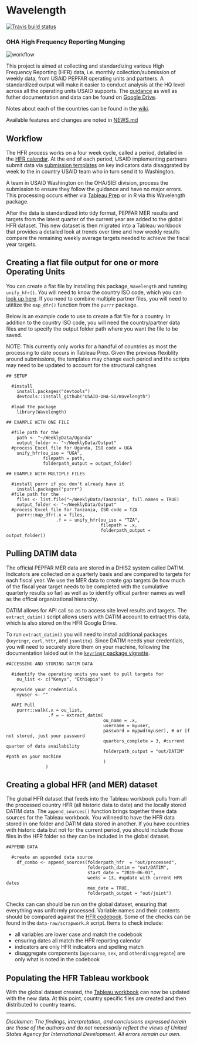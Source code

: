 # Wavelength

[![Travis build status](https://travis-ci.org/USAID-OHA-SI/Wavelength.svg?branch=master)](https://travis-ci.org/USAID-OHA-SI/Wavelength)

### OHA High Frequency Reporting Munging

![workflow](https://user-images.githubusercontent.com/8933069/56661405-abb9e300-666f-11e9-8a25-eb9e9c370c4a.png)


This project is aimed at collecting and standardizing various High Frequency Reporting (HFR) data, i.e. monthly collection/submission of weekly data, from USAID PEPFAR operating units and partners. A standardized output will make it easier to conduct analysis at the HQ level across all the operating units USAID supports. The [guidance](https://docs.google.com/document/d/1-j4NP0iQBMuBs5Dpny-b3ax7GRo3144F8tM1OBu3Y38/edit?usp=sharing) as well as futher documentation and data can be found on [Google Drive](https://drive.google.com/open?id=14lcqRwZaR7ZhyhF2-NoAwuhF6p4dhVzc).

Notes about each of the countries can be found in the [wiki](https://github.com/USAID-OHA-SI/Wavelength/wiki).

Available features and changes are noted in [NEWS.md](https://github.com/USAID-OHA-SI/Wavelength/blob/master/NEWS.md)

## Workflow

The HFR process works on a four week cycle, called a period, detailed in the [HFR calendar](https://drive.google.com/file/d/13fNe1-5sw8VTiBHD7n_t0NyCvKWNKvlP/view?usp=sharing). At the end of each period, USAID implementing partners submit data via [submission templates](https://drive.google.com/open?id=1k0KXIfSwyROCV4ULiZN3qhw6qYH3ekNA) on key indicators data disaggrated by week to the in country USAID team who in turn send it to Washington. 

A team in USAID Washington on the OHA/SIEI division, process the submission to ensure they follow the guidance and have no major errors. This processing occurs either via [Tableau Prep](https://drive.google.com/open?id=1s1rtVaJhPpTOyb_E_sPVBghiKEVE0fLM) or in R via this Wavelength package. 

After the data is standardized into tidy format, PEPFAR MER results and targets from the latest quarter of the current year are added to the global HFR dataset. This new dataset is then migrated into a Tableau workbook that provides a detailed look at trends over time and how weekly results compare the remaining weekly average targets needed to achieve the fiscal year targets.
 
## Creating a flat file output for one or more Operating Units

You can create a flat file by installing this package, `Wavelength` and running `unify_hfr()`. You will need to know the country ISO code, which you can [look up here](https://github.com/USAID-OHA-SI/Wavelength/blob/master/data-raw/ISOcodes_PEPFAR_Countries.csv). If you need to combine multiple partner files, you will need to utitlize the `map_dfr()` function from the `purrr` package. 

Below is an example code to use to create a flat file for a country. In addition to the country ISO code, you will need the country/partner data files and to specify the output folder path where you want the file to be saved.

NOTE: This currently only works for a handful of countries as most the processing to date occurs in Tableau Prep. Given the previous flexiblity around submissions, the templates may change each period and the scripts may need to be updated to account for the structural cahgnes 


```{r}
## SETUP

  #install
    install.packages("devtools")
    devtools::install_github("USAID-OHA-SI/Wavelength")
    
  #load the package
    library(Wavelength)

## EXAMPLE WITH ONE FILE

  #file path for the 
    path <- "~/WeeklyData/Uganda"
    output_folder <- "~/WeeklyData/Output"
  #process Excel file for Uganda, ISO code = UGA
    unify_hfr(ou_iso = "UGA", 
              filepath = path, 
              folderpath_output = output_folder)
            
## EXAMPLE WITH MULTIPLE FILES

  #install purrr if you don't already have it
    install.packages("purrr")
  #file path for the 
    files <- list.file("~/WeeklyData/Tanzania", full.names = TRUE)
    output_folder <- "~/WeeklyData/Output"
  #process Excel file for Tanzania, ISO code = TZA
    purrr::map_dfr(.x = files,
                   .f = ~ unify_hfr(ou_iso = "TZA", 
                                    filepath = .x, 
                                    folderpath_output = output_folder))
```

## Pulling DATIM data 

The official PEPFAR MER data are stored in a DHIS2 system called DATIM. Indicators are collected on a quarterly basis and are compared to targets for each fiscal year. We use the MER data to create gap targets (ie how much of the fiscal year target needs to be completed with the cumulative quarterly results so far) as well as to identify offical partner names as well as the offical organizational hierarchy. 

DATIM allows for API call so as to access site level results and targets. The `extract_datim()` script allows users with DATIM account to extract this data, which is also stored on the HFR Google Drive.

To run `extract_datim()` you will need to install additional packages (`keyringr`, `curl`, `httr`, and `jsonlite`). Since DATIM needs your credentials, you will need to securely store them on your machine, following the documentation laided out in the [`keyringr` package vignette](https://cran.r-project.org/web/packages/keyringr/vignettes/Avoiding_plain_text_passwords_in_R_with_keyringr.html).

```{r}
#ACCESSING AND STORING DATIM DATA

  #identify the operating units you want to pull targets for
    ou_list <- c("Kenya", "Ethiopia")
  
  #provide your credentials
    myuser <- ""
    
  #API Pull
    purrr::walk(.x = ou_list,
                .f = ~ extract_datim(
                                     ou_name = .x,
                                     username = myuser, 
                                     password = mypwd(myuser), # or if not stored, just your password
                                     quarters_complete = 3, #current quarter of data availability
                                     folderpath_output = "out/DATIM" #path on your machine
                                     )
               )
```

## Creating a global HFR (and MER) dataset

The global HFR dataset that feeds into the Tableau workbook pulls from all the processed country HFR (all historic data to date) and the locally stored DATIM data. The `append_sources()` function brings together these data sources for the Tableau workbook. You willneed to have the HFR data stored in one folder and DATIM data stored in another. If you have countries with historic data but not for the current period, you should include those files in the HFR folder so they can be included in the global dataset.


```{r}
#APPEND DATA

  #create an appended data source
    df_combo <- append_sources(folderpath_hfr  = "out/processed",
                               folderpath_datim = "out/DATIM",
                               start_date = "2019-06-03",
                               weeks = 13, #update with current HFR dates
                               max_date = TRUE,
                               folderpath_output = "out/joint")
```

Checks can can should be run on the global dataset, ensuring that everything was uniformly processed. Variable names and their contents should be compared against the [HFR codebook](https://github.com/USAID-OHA-SI/Wavelength/wiki/HFR-Codebook). Some of the checks can be found in the `data-raw/scrapwork.R` script. Items to check include:
  - all variables are lower case and match the codebook
  - ensuring dates all match the HFR reporting calendar
  - indicators are only HFR indicators and spelling match
  - disaggregate components (`agecoarse`, `sex`, and `otherdisaggregate`) are only what is noted in the codebook


## Populating the HFR Tableau workbook 

With the global dataset created, the [Tableau workbook](https://drive.google.com/drive/u/0/folders/1-V28fJK5XMu_DcaZXNf8Ot_441dADESG) can now be updated with the new data. At this point, country specific files are created and then distributed to country teams.


---

*Disclaimer: The findings, interpretation, and conclusions expressed herein are those of the authors and do not necessarily reflect the views of United States Agency for International Development. All errors remain our own.*

